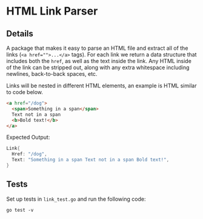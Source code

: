 # HTML Link Parser

## Details

A package that makes it easy to parse an HTML file and extract all of the links (`<a href="">...</a>` tags). For each link we return a data structure that includes both the `href`, as well as the text inside the link. Any HTML inside of the link can be stripped out, along with any extra whitespace including newlines, back-to-back spaces, etc.

Links will be nested in different HTML elements, an example is HTML similar to code below.

```html
<a href="/dog">
  <span>Something in a span</span>
  Text not in a span
  <b>Bold text!</b>
</a>
```

Expected Output:

```go
Link{
  Href: "/dog",
  Text: "Something in a span Text not in a span Bold text!",
}
```

## Tests

Set up tests in `link_test.go` and run the following code:

```
go test -v
```
